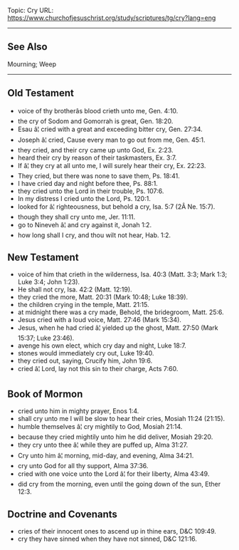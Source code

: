 Topic: Cry
URL: https://www.churchofjesuschrist.org/study/scriptures/tg/cry?lang=eng

---

## See Also

Mourning; Weep

---

## Old Testament

- voice of thy brotherâs blood crieth unto me, Gen. 4:10.
- the cry of Sodom and Gomorrah is great, Gen. 18:20.
- Esau â¦ cried with a great and exceeding bitter cry, Gen. 27:34.
- Joseph â¦ cried, Cause every man to go out from me, Gen. 45:1.
- they cried, and their cry came up unto God, Ex. 2:23.
- heard their cry by reason of their taskmasters, Ex. 3:7.
- If â¦ they cry at all unto me, I will surely hear their cry, Ex. 22:23.
- They cried, but there was none to save them, Ps. 18:41.
- I have cried day and night before thee, Ps. 88:1.
- they cried unto the Lord in their trouble, Ps. 107:6.
- In my distress I cried unto the Lord, Ps. 120:1.
- looked for â¦ righteousness, but behold a cry, Isa. 5:7 (2Â Ne. 15:7).
- though they shall cry unto me, Jer. 11:11.
- go to Nineveh â¦ and cry against it, Jonah 1:2.
- how long shall I cry, and thou wilt not hear, Hab. 1:2.

## New Testament

- voice of him that crieth in the wilderness, Isa. 40:3 (Matt. 3:3; Mark 1:3; Luke 3:4; John 1:23).
- He shall not cry, Isa. 42:2 (Matt. 12:19).
- they cried the more, Matt. 20:31 (Mark 10:48; Luke 18:39).
- the children crying in the temple, Matt. 21:15.
- at midnight there was a cry made, Behold, the bridegroom, Matt. 25:6.
- Jesus cried with a loud voice, Matt. 27:46 (Mark 15:34).
- Jesus, when he had cried â¦ yielded up the ghost, Matt. 27:50 (Mark 15:37; Luke 23:46).
- avenge his own elect, which cry day and night, Luke 18:7.
- stones would immediately cry out, Luke 19:40.
- they cried out, saying, Crucify him, John 19:6.
- cried â¦ Lord, lay not this sin to their charge, Acts 7:60.

## Book of Mormon

- cried unto him in mighty prayer, Enos 1:4.
- shall cry unto me I will be slow to hear their cries, Mosiah 11:24 (21:15).
- humble themselves â¦ cry mightily to God, Mosiah 21:14.
- because they cried mightily unto him he did deliver, Mosiah 29:20.
- they cry unto thee â¦ while they are puffed up, Alma 31:27.
- Cry unto him â¦ morning, mid-day, and evening, Alma 34:21.
- cry unto God for all thy support, Alma 37:36.
- cried with one voice unto the Lord â¦ for their liberty, Alma 43:49.
- did cry from the morning, even until the going down of the sun, Ether 12:3.

## Doctrine and Covenants

- cries of their innocent ones to ascend up in thine ears, D&C 109:49.
- cry they have sinned when they have not sinned, D&C 121:16.

